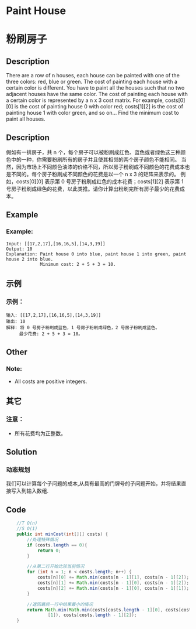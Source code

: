 # Paint House
# 粉刷房子

## Description
There are a row of n houses, each house can be painted with one of the three colors: red, blue or green. The cost of painting each house with a certain color is different. You have to paint all the houses such that no two adjacent houses have the same color.
The cost of painting each house with a certain color is represented by a n x 3 cost matrix. For example, costs[0][0] is the cost of painting house 0 with color red; costs[1][2] is the cost of painting house 1 with color green, and so on... Find the minimum cost to paint all houses.

## Description
假如有一排房子，共 n 个，每个房子可以被粉刷成红色、蓝色或者绿色这三种颜色中的一种，你需要粉刷所有的房子并且使其相邻的两个房子颜色不能相同。
当然，因为市场上不同颜色油漆的价格不同，所以房子粉刷成不同颜色的花费成本也是不同的。每个房子粉刷成不同颜色的花费是以一个 n x 3 的矩阵来表示的。
例如，costs[0][0] 表示第 0 号房子粉刷成红色的成本花费；costs[1][2] 表示第 1 号房子粉刷成绿色的花费，以此类推。请你计算出粉刷完所有房子最少的花费成本。


## Example
### Example:
    Input: [[17,2,17],[16,16,5],[14,3,19]]
    Output: 10
    Explanation: Paint house 0 into blue, paint house 1 into green, paint house 2 into blue. 
                 Minimum cost: 2 + 5 + 3 = 10.

## 示例
### 示例：
    输入: [[17,2,17],[16,16,5],[14,3,19]]
    输出: 10
    解释: 将 0 号房子粉刷成蓝色，1 号房子粉刷成绿色，2 号房子粉刷成蓝色。
         最少花费: 2 + 5 + 3 = 10。

## Other
### Note:
* All costs are positive integers.

## 其它
### 注意：
* 所有花费均为正整数。

## Solution
### 动态规划
我们可以计算每个子问题的成本,从具有最高的门牌号的子问题开始，并将结果直接写入到输入数组.



## Code 

```java
    //T O(n)
    //S O(1)
    public int minCost(int[][] costs) {
        //处理特殊情况
        if (costs.length == 0){
            return 0;
        }

        //从第二行开始比较当前情况
        for (int n = 1; n < costs.length; n++) {
            costs[n][0] += Math.min(costs[n - 1][1], costs[n - 1][2]);
            costs[n][1] += Math.min(costs[n - 1][0], costs[n - 1][2]);
            costs[n][2] += Math.min(costs[n - 1][0], costs[n - 1][1]);
        }

        //返回最后一行中结果最小的情况
        return Math.min(Math.min(costs[costs.length - 1][0], costs[costs.length - 1]
                [1]), costs[costs.length - 1][2]);
    }
```